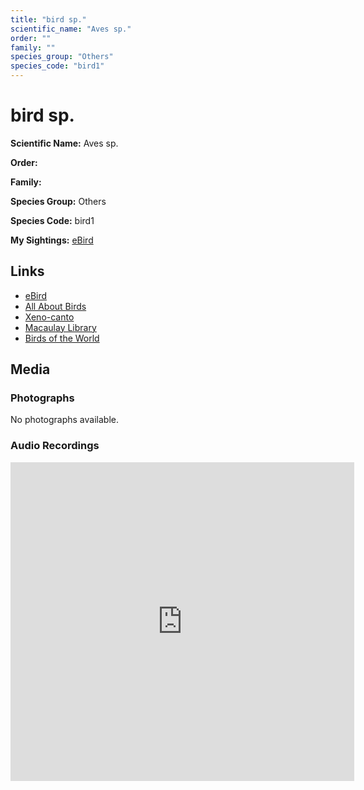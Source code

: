 ```yaml
---
title: "bird sp."
scientific_name: "Aves sp."
order: ""
family: ""
species_group: "Others"
species_code: "bird1"
---
```


# bird sp.

**Scientific Name:** Aves sp.

**Order:** 

**Family:** 

**Species Group:** Others

**Species Code:** bird1

**My Sightings:** [eBird](https://ebird.org/lifelist?r=world&time=life&spp=bird1)

## Links
* [eBird](https://ebird.org/species/bird1) 
* [All About Birds](https://www.allaboutbirds.org/guide/bird1) 
* [Xeno-canto](https://www.xeno-canto.org/species/bird1) 
* [Macaulay Library](https://search.macaulaylibrary.org/catalog?taxonCode=bird1&sort=rating_rank_desc)
* [Birds of the World](https://birdsoftheworld.org/bow/species/bird1)

## Media
### Photographs
No photographs available.

### Audio Recordings
<iframe src="https://macaulaylibrary.org/asset/626684882/embed" width="550" height="510" frameborder="0" allowfullscreen></iframe>
